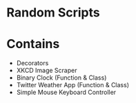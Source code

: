 # Random Scripts

# Contains

* Decorators
* XKCD Image Scraper
* Binary Clock (Function & Class)
* Twitter Weather App (Function & Class)
* Simple Mouse Keyboard Controller
